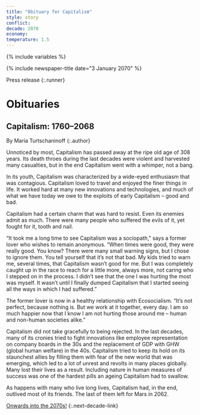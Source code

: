 ```yaml
---
title: "Obituary for Capitalism"
style: story
conflict: 
decade: 2070
economy: 
temperature: 1.5
---
```


{% include variables %}

{% include newspaper-title date="3 January 2070" %}

Press release
{:.runner}

# Obituaries

## Capitalism: 1760–2068

By Maria Turtschaninoff
{:.author}

Unnoticed by most, Capitalism has passed away at the ripe old age of 308 years. Its death throes during the last decades were violent and harvested many casualties, but in the end Capitalism went with a whimper, not a bang.

In its youth, Capitalism was characterized by a wide-eyed enthusiasm that was contagious. Capitalism loved to travel and enjoyed the finer things in life. It worked hard at many new innovations and technologies, and much of what we have today we owe to the exploits of early Capitalism – good and bad.

Capitalism had a certain charm that was hard to resist. Even its enemies admit as much. There were many people who suffered the evils of it, yet fought for it, tooth and nail.

“It took me a long time to see Capitalism was a sociopath,” says a former lover who wishes to remain anonymous. “When times were good, they were really good. You know? There were many small warning signs, but I chose to ignore them. You tell yourself that it’s not that bad. My kids tried to warn me, several times, that Capitalism wasn’t good for me. But I was completely caught up in the race to reach for a little more, always more, not caring who I stepped on in the process. I didn’t see that the one I was hurting the most was myself. It wasn’t until I finally dumped Capitalism that I started seeing all the ways in which I had suffered.”

The former lover is now in a healthy relationship with Ecosocialism. “It’s not perfect, because nothing is. But we work at it together, every day. I am so much happier now that I know I am not hurting those around me – human and non-human societies alike.”

Capitalism did not take gracefully to being rejected. In the last decades, many of its cronies tried to fight innovations like employee representation on company boards in the 30s and the replacement of GDP with GHW (global human welfare) in the 40s. Capitalism tried to keep its hold on its staunchest allies by filling them with fear of the new world that was emerging, which led to a lot of unrest and revolts in many places globally. Many lost their lives as a result. Including nature in human measures of success was one of the hardest pills an ageing Capitalism had to swallow.

As happens with many who live long lives, Capitalism had, in the end, outlived most of its friends. The last of them left for Mars in 2062.

[Onwards into the 2070s!](chapter_birth-rates-plunge.html)
{:.next-decade-link}
